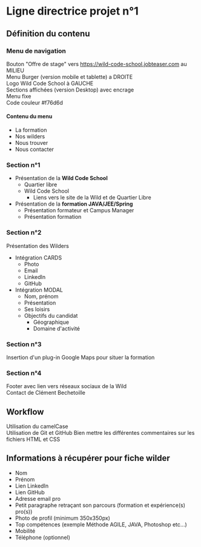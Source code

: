 # Ligne directrice projet n°1

## Définition du contenu

### Menu de navigation 
Bouton "Offre de stage" vers https://wild-code-school.jobteaser.com au MILIEU  
Menu Burger (version mobile et tablette) a DROITE  
Logo Wild Code School à GAUCHE  
Sections affichées (version Desktop) avec encrage  
Menu fixe  
Code couleur #f76d6d

#### Contenu du menu
* La formation
* Nos wilders
* Nous trouver
* Nous contacter

### Section n°1
* Présentation de la **Wild Code School**
	* Quartier libre
	* Wild Code School
		* Liens vers le site de la Wild et de Quartier Libre
* Présentation de la **formation JAVA/JEE/Spring**
	* Présentation formateur et Campus Manager
	* Présentation formation
 
### Section n°2
Présentation des Wilders
*	Intégration CARDS
	*	Photo
	*	Email
	*	LinkedIn
	*	GitHub
* Intégration MODAL
	* Nom, prénom
	* Présentation
	* Ses loisirs
	* Objectifs du candidat
		* Géographique
		* Domaine d'activité
        
### Section n°3
Insertion d'un plug-in Google Maps pour situer la formation

### Section n°4
Footer avec lien vers réseaux sociaux de la Wild  
Contact de Clément Bechetoille

## Workflow
Utilisation du camelCase  
Utilisation de Git et GitHub
Bien mettre les différentes commentaires sur les fichiers HTML et CSS


## Informations à récupérer pour fiche wilder
* Nom
* Prénom
* Lien LinkedIn
* Lien GitHub
* Adresse email pro
* Petit paragraphe retraçant son parcours (formation et expérience(s) pro(s))
* Photo de profil (minimum 350x350px)
* Top compétences (exemple Méthode AGILE, JAVA, Photoshop etc...)
* Mobilité
* Téléphone (optionnel)